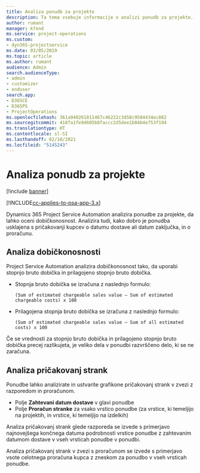 ```yaml
---
title: Analiza ponudb za projekte
description: Ta tema vsebuje informacije o analizi ponudb za projekte.
author: rumant
manager: kfend
ms.service: project-operations
ms.custom:
- dyn365-projectservice
ms.date: 03/05/2019
ms.topic: article
ms.author: rumant
audience: Admin
search.audienceType:
- admin
- customizer
- enduser
search.app:
- D365CE
- D365PS
- ProjectOperations
ms.openlocfilehash: 361a940261811467c46222c3d58c9504434ec882
ms.sourcegitcommit: 418fa1fe9d605b8faccc2d5dee1b04b4e753f194
ms.translationtype: HT
ms.contentlocale: sl-SI
ms.lasthandoff: 02/10/2021
ms.locfileid: "5145243"
---
```

# <a name="analysis-of-project-quotes"></a>Analiza ponudb za projekte

[!include [banner](../includes/psa-now-project-operations.md)]

[!INCLUDE[cc-applies-to-psa-app-3.x](../includes/cc-applies-to-psa-app-3x.md)]

Dynamics 365 Project Service Automation analizira ponudbe za projekte, da lahko oceni dobičkonosnost. Analizira tudi, kako dobro je ponudba usklajena s pričakovanji kupcev o datumu dostave ali datum zaključka, in o proračunu.

## <a name="profitability-analysis"></a>Analiza dobičkonosnosti

Project Service Automation analizira dobičkonosnost tako, da uporabi stopnjo bruto dobička in prilagojeno stopnjo bruto dobička.

- Stopnja bruto dobička se izračuna z naslednjo formulo:

  `
    (Sum of estimated chargeable sales value – Sum of estimated chargeable costs) x 100
  `
- Prilagojena stopnja bruto dobička se izračuna z naslednjo formulo:

  `
    (Sum of estimated chargeable sales value – Sum of all estimated costs) x 100
  `

Če se vrednosti za stopnjo bruto dobička in prilagojeno stopnjo bruto dobička precej razlikujeta, je veliko dela v ponudbi razvrščeno delo, ki se ne zaračuna.

## <a name="analysis-of-customer-expectations"></a>Analiza pričakovanj strank

Ponudbe lahko analizirate in ustvarite grafikone pričakovanj strank v zvezi z razporedom in proračunom.

- Polje **Zahtevani datum dostave** v glavi ponudbe
- Polje **Proračun stranke** za vsako vrstico ponudbe (za vrstice, ki temeljijo na projektih, in vrstice, ki temeljijo na izdelkih)

Analiza pričakovanj strank glede razporeda se izvede s primerjavo najnovejšega končnega datuma podrobnosti vrstice ponudbe z zahtevanim datumom dostave v vseh vrsticah ponudbe v ponudbi.

Analiza pričakovanj strank v zvezi s proračunom se izvede s primerjavo vsote celotnega proračuna kupca z zneskom za ponudbo v vseh vrsticah ponudbe.
